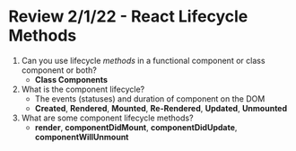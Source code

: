 # Review 2/1/22 - React Lifecycle Methods

1. Can you use lifecycle _methods_ in a functional component or class component or both?
   - **Class Components**
2. What is the component lifecycle?
   - The events (statuses) and duration of component on the DOM
   - **Created**, **Rendered**, **Mounted**, **Re-Rendered**, **Updated**, **Unmounted**
3. What are some component lifecycle methods?
   - **render**, **componentDidMount**, **componentDidUpdate**, **componentWillUnmount**
